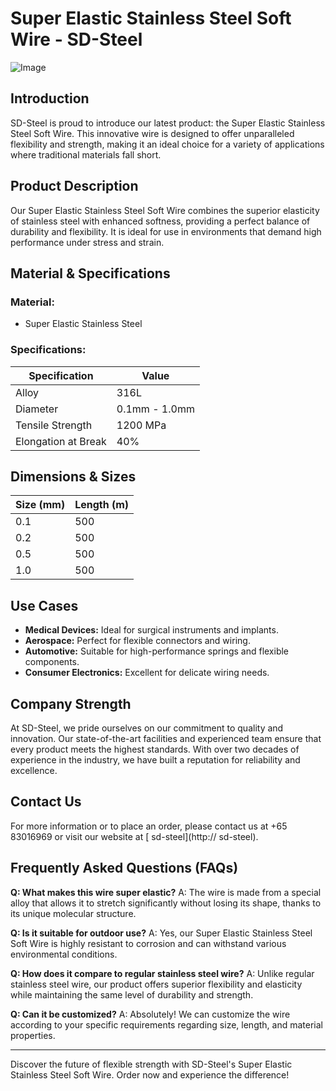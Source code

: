 # Super Elastic Stainless Steel Soft Wire - SD-Steel

![Image](https://github.com/user-attachments/assets/2567258e-e124-4816-932d-1809bd27ef0b)

## Introduction

SD-Steel is proud to introduce our latest product: the Super Elastic Stainless Steel Soft Wire. This innovative wire is designed to offer unparalleled flexibility and strength, making it an ideal choice for a variety of applications where traditional materials fall short.

## Product Description

Our Super Elastic Stainless Steel Soft Wire combines the superior elasticity of stainless steel with enhanced softness, providing a perfect balance of durability and flexibility. It is ideal for use in environments that demand high performance under stress and strain.

## Material & Specifications

### Material:
- Super Elastic Stainless Steel

### Specifications:

| Specification | Value |
|---------------|-------|
| Alloy         | 316L  |
| Diameter      | 0.1mm - 1.0mm |
| Tensile Strength | 1200 MPa |
| Elongation at Break | 40% |

## Dimensions & Sizes

| Size (mm) | Length (m) |
|-----------|------------|
| 0.1       | 500        |
| 0.2       | 500        |
| 0.5       | 500        |
| 1.0       | 500        |

## Use Cases

- **Medical Devices:** Ideal for surgical instruments and implants.
- **Aerospace:** Perfect for flexible connectors and wiring.
- **Automotive:** Suitable for high-performance springs and flexible components.
- **Consumer Electronics:** Excellent for delicate wiring needs.

## Company Strength

At SD-Steel, we pride ourselves on our commitment to quality and innovation. Our state-of-the-art facilities and experienced team ensure that every product meets the highest standards. With over two decades of experience in the industry, we have built a reputation for reliability and excellence.

## Contact Us

For more information or to place an order, please contact us at +65 83016969 or visit our website at [ sd-steel](http:// sd-steel).

## Frequently Asked Questions (FAQs)

**Q: What makes this wire super elastic?**
A: The wire is made from a special alloy that allows it to stretch significantly without losing its shape, thanks to its unique molecular structure.

**Q: Is it suitable for outdoor use?**
A: Yes, our Super Elastic Stainless Steel Soft Wire is highly resistant to corrosion and can withstand various environmental conditions.

**Q: How does it compare to regular stainless steel wire?**
A: Unlike regular stainless steel wire, our product offers superior flexibility and elasticity while maintaining the same level of durability and strength.

**Q: Can it be customized?**
A: Absolutely! We can customize the wire according to your specific requirements regarding size, length, and material properties.

---

Discover the future of flexible strength with SD-Steel's Super Elastic Stainless Steel Soft Wire. Order now and experience the difference!